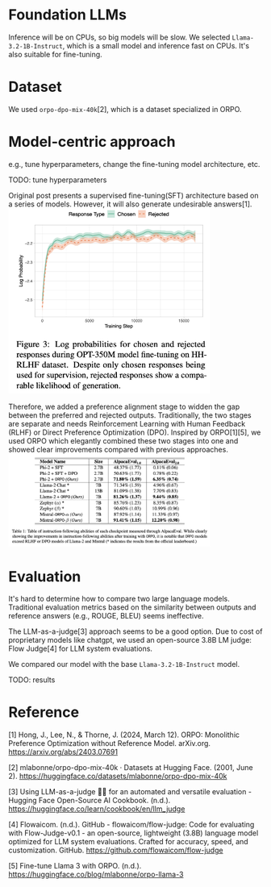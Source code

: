# Foundation LLMs
Inference will be on CPUs, so big models will be slow. We selected `Llama-3.2-1B-Instruct`, which is a small model and inference fast on CPUs. It's also suitable for fine-tuning.

# Dataset
We used `orpo-dpo-mix-40k`[2], which is a dataset specialized in ORPO.

# Model-centric approach
e.g., tune hyperparameters, change the fine-tuning model architecture, etc.

TODO: tune hyperparameters

Original post presents a supervised fine-tuning(SFT) architecture based on a series of models. However, it will also generate undesirable answers[1].
<img src="reject.png" alt="drawing" width="400"/>

Therefore, we added a preference alignment stage to widden the gap between the preferred and rejected outputs. Traditionally, the two stages are separate and needs Reinforcement Learning with Human Feedback (RLHF) or Direct Preference Optimization (DPO). Inspired by ORPO[1][5], we used ORPO which elegantly combined these two stages into one and showed clear improvements compared with previous approaches. 
<img src="metrics.png" alt="drawing" width="400"/>

# Evaluation
It's hard to determine how to compare two large language models. Traditional evaluation metrics based on the similarity between outputs and reference answers (e.g., ROUGE, BLEU) seems ineffective.

The LLM-as-a-judge[3] approach seems to be a good option. Due to cost of proprietary models like chatgpt, we used an open-source 3.8B LM judge: Flow Judge[4] for LLM system evaluations.

We compared our model with the base `Llama-3.2-1B-Instruct` model. 

TODO: results

# Reference
[1] Hong, J., Lee, N., & Thorne, J. (2024, March 12). ORPO: Monolithic Preference Optimization without Reference Model. arXiv.org. https://arxiv.org/abs/2403.07691

[2] mlabonne/orpo-dpo-mix-40k · Datasets at Hugging Face. (2001, June 2). https://huggingface.co/datasets/mlabonne/orpo-dpo-mix-40k

[3] Using LLM-as-a-judge 🧑‍⚖️ for an automated and versatile evaluation - Hugging Face Open-Source AI Cookbook. (n.d.). https://huggingface.co/learn/cookbook/en/llm_judge

[4] Flowaicom. (n.d.). GitHub - flowaicom/flow-judge: Code for evaluating with Flow-Judge-v0.1 - an open-source, lightweight (3.8B) language model optimized for LLM system evaluations. Crafted for accuracy, speed, and customization. GitHub. https://github.com/flowaicom/flow-judge

[5] Fine-tune Llama 3 with ORPO. (n.d.). https://huggingface.co/blog/mlabonne/orpo-llama-3